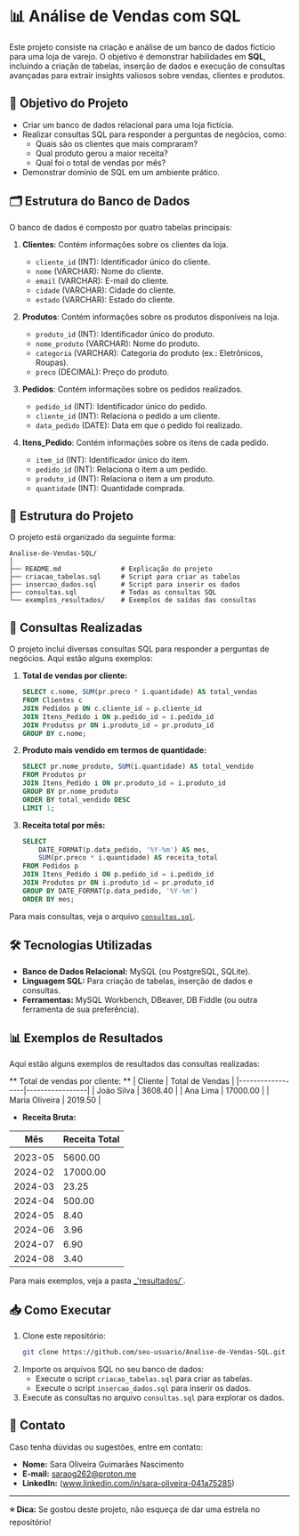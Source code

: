 # 📊 Análise de Vendas com SQL

Este projeto consiste na criação e análise de um banco de dados fictício para uma loja de varejo. O objetivo é demonstrar habilidades em **SQL**, incluindo a criação de tabelas, inserção de dados e execução de consultas avançadas para extrair insights valiosos sobre vendas, clientes e produtos.

## 📝 Objetivo do Projeto
- Criar um banco de dados relacional para uma loja fictícia.
- Realizar consultas SQL para responder a perguntas de negócios, como:
  - Quais são os clientes que mais compraram?
  - Qual produto gerou a maior receita?
  - Qual foi o total de vendas por mês?
- Demonstrar domínio de SQL em um ambiente prático.

## 🗂️ Estrutura do Banco de Dados
O banco de dados é composto por quatro tabelas principais:

1. **Clientes**: Contém informações sobre os clientes da loja.
    - `cliente_id` (INT): Identificador único do cliente.
    - `nome` (VARCHAR): Nome do cliente.
    - `email` (VARCHAR): E-mail do cliente.
    - `cidade` (VARCHAR): Cidade do cliente.
    - `estado` (VARCHAR): Estado do cliente.

2. **Produtos**: Contém informações sobre os produtos disponíveis na loja.
    - `produto_id` (INT): Identificador único do produto.
    - `nome_produto` (VARCHAR): Nome do produto.
    - `categoria` (VARCHAR): Categoria do produto (ex.: Eletrônicos, Roupas).
    - `preco` (DECIMAL): Preço do produto.

3. **Pedidos**: Contém informações sobre os pedidos realizados.
    - `pedido_id` (INT): Identificador único do pedido.
    - `cliente_id` (INT): Relaciona o pedido a um cliente.
    - `data_pedido` (DATE): Data em que o pedido foi realizado.

4. **Itens_Pedido**: Contém informações sobre os itens de cada pedido.
    - `item_id` (INT): Identificador único do item.
    - `pedido_id` (INT): Relaciona o item a um pedido.
    - `produto_id` (INT): Relaciona o item a um produto.
    - `quantidade` (INT): Quantidade comprada.

## 📂 Estrutura do Projeto
O projeto está organizado da seguinte forma:

```
Analise-de-Vendas-SQL/
│
├── README.md               # Explicação do projeto
├── criacao_tabelas.sql     # Script para criar as tabelas
├── insercao_dados.sql      # Script para inserir os dados
├── consultas.sql           # Todas as consultas SQL
└── exemplos_resultados/    # Exemplos de saídas das consultas
```

## 🚀 Consultas Realizadas
O projeto inclui diversas consultas SQL para responder a perguntas de negócios. Aqui estão alguns exemplos:

1. **Total de vendas por cliente:**
    ```sql
    SELECT c.nome, SUM(pr.preco * i.quantidade) AS total_vendas
    FROM Clientes c
    JOIN Pedidos p ON c.cliente_id = p.cliente_id
    JOIN Itens_Pedido i ON p.pedido_id = i.pedido_id
    JOIN Produtos pr ON i.produto_id = pr.produto_id
    GROUP BY c.nome;
    ```

2. **Produto mais vendido em termos de quantidade:**
    ```sql
    SELECT pr.nome_produto, SUM(i.quantidade) AS total_vendido
    FROM Produtos pr
    JOIN Itens_Pedido i ON pr.produto_id = i.produto_id
    GROUP BY pr.nome_produto
    ORDER BY total_vendido DESC
    LIMIT 1;
    ```

3. **Receita total por mês:**
    ```sql
    SELECT 
        DATE_FORMAT(p.data_pedido, '%Y-%m') AS mes,
        SUM(pr.preco * i.quantidade) AS receita_total
    FROM Pedidos p
    JOIN Itens_Pedido i ON p.pedido_id = i.pedido_id
    JOIN Produtos pr ON i.produto_id = pr.produto_id
    GROUP BY DATE_FORMAT(p.data_pedido, '%Y-%m')
    ORDER BY mes;
    ```

Para mais consultas, veja o arquivo [`consultas.sql`](consultas.sql).

## 🛠️ Tecnologias Utilizadas
- **Banco de Dados Relacional:** MySQL (ou PostgreSQL, SQLite).
- **Linguagem SQL:** Para criação de tabelas, inserção de dados e consultas.
- **Ferramentas:** MySQL Workbench, DBeaver, DB Fiddle (ou outra ferramenta de sua preferência).

## 📊 Exemplos de Resultados
Aqui estão alguns exemplos de resultados das consultas realizadas:

  ** Total de vendas por cliente: **
| Cliente          | Total de Vendas |
|------------------|-----------------|
| João Silva       | 3608.40         |
| Ana Lima         | 17000.00        |
| Maria Oliveira    | 2019.50        |



  - **Receita Bruta:**
 
| Mês      | Receita Total |
|----------|---------------|
|          |               |
| 2023-05  | 5600.00       |
| 2024-02  | 17000.00      |
| 2024-03  | 23.25         |
| 2024-04  | 500.00        |
| 2024-05  | 8.40          |
| 2024-06  | 3.96          |
| 2024-07  | 6.90          |
| 2024-08  | 3.40          |

Para mais exemplos, veja a pasta [_'resultados/`](exemplos_resultados/).

## 📥 Como Executar
1. Clone este repositório:
    ```bash
    git clone https://github.com/seu-usuario/Analise-de-Vendas-SQL.git
    ```
2. Importe os arquivos SQL no seu banco de dados:
    - Execute o script `criacao_tabelas.sql` para criar as tabelas.
    - Execute o script `insercao_dados.sql` para inserir os dados.
3. Execute as consultas no arquivo `consultas.sql` para explorar os dados.

## 📧 Contato
Caso tenha dúvidas ou sugestões, entre em contato:
- **Nome:** Sara Oliveira Guimarães Nascimento
- **E-mail:** saraog262@proton.me
- **LinkedIn:** (www.linkedin.com/in/sara-oliveira-041a75285)

---
**⭐ Dica:** Se gostou deste projeto, não esqueça de dar uma estrela no repositório!
